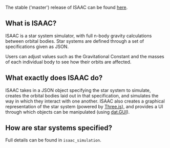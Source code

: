 The stable ('master') release of ISAAC can be found [here](http://isaac.ayulin.net).

## What is ISAAC?
ISAAC is a star system simulator, with full n-body gravity calculations between orbital bodies. Star systems are defined through a set of specifications given as JSON.

Users can adjust values such as the Gravitational Constant and the masses of each individual body to see how their orbits are affected.

## What exactly does ISAAC do?
ISAAC takes in a JSON object specifying the star system to simulate, creates the orbital bodies laid out in that specification, and simulates the way in which they interact with one another. ISAAC also creates a graphical representation of the star system (powered by [Three.js](http://mrdoob.github.com/three.js/)), and provides a UI through which objects can be manipulated (using [dat.GUI](http://code.google.com/p/dat-gui/)).

## How are star systems specified?
Full details can be found in `isaac_simulation`.